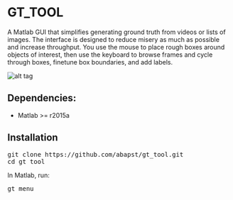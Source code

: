 # GT_TOOL

A Matlab GUI that simplifies generating ground truth from videos or lists of images. The interface is designed to reduce misery as much as possible and increase throughput. You use the mouse to place rough boxes around objects of interest, then use the keyboard to browse frames and cycle through boxes, finetune box boundaries, and add labels.

![alt tag](https://lh5.googleusercontent.com/ZQKoQbdBCCAlZxImFaxzo3DeAGe9xkIN5epDiJCc1lYZFD9mnofBkXtMZFcALX8A1grwWArMRVROAHU=w1316-h921-rw)

## Dependencies:
 - Matlab >= r2015a

## Installation

<pre>
git clone https://github.com/abapst/gt_tool.git
cd gt_tool
</pre>

In Matlab, run:
<pre>
gt_menu
</pre>
